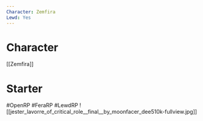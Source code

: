 ```yaml
---
Character: Zemfira
Lewd: Yes
---
```

# Character
[[Zemfira]]

# Starter


#OpenRP #FeraRP #LewdRP
![[jester_lavorre_of_critical_role__final__by_moonfacer_dee510k-fullview.jpg]]